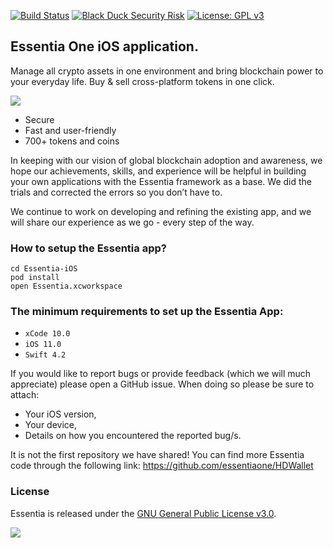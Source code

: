 [![Build Status](https://travis-ci.com/essentiaone/Essentia-iOS.svg?token=KxqSd9shNNgW2Ln2sojL&branch=develop)](https://travis-ci.com/essentiaone/Essentia-iOS)
[![Black Duck Security Risk](https://copilot.blackducksoftware.com/github/repos/essentiaone/Essentia-iOS/branches/develop/badge-risk.svg)](https://copilot.blackducksoftware.com/github/repos/essentiaone/Essentia-iOS/branches/develop)
[![License: GPL v3](https://img.shields.io/badge/License-GPLv3-blue.svg)](https://www.gnu.org/licenses/gpl-3.0)

## Essentia One iOS application.
Manage all crypto assets in one environment and bring blockchain power to your everyday life. Buy & sell cross-platform tokens in one click. 

[<img src="https://clogos.essdev.info/ios/iOS_code_Essentia.png" >](https://itunes.apple.com/ua/app/essentia/id1438535734)

- Secure 
- Fast and user-friendly
- 700+ tokens and coins

In keeping with our vision of global blockchain adoption and awareness, we hope our achievements,  skills, and experience will be helpful in building your own applications with the Essentia framework as a base. We did the trials and corrected the errors so you don’t have to.

We continue to work on developing and refining the existing app, and we will share our experience as we go - every step of the way.


### How to setup the Essentia app?
```
cd Essentia-iOS
pod install
open Essentia.xcworkspace
```
### The minimum requirements to set up the Essentia App:
- `xCode 10.0`
- `iOS 11.0`
- `Swift 4.2`

If you would like to report bugs or provide feedback (which we will much appreciate) please open a GitHub issue.
When doing so please be sure to attach: 
 - Your iOS version,
 - Your device, 
 - Details on how you encountered the reported bug/s.

It is not the first repository we have shared!
You can find more Essentia code through the following link: https://github.com/essentiaone/HDWallet 

### License
Essentia is released under the [GNU General Public License v3.0](https://github.com/essentiaone/Essentia-iOS/blob/develop/LICENSE).

[<img src="https://clogos.essdev.info/ios/Download_on_the_App_Store_Badge.svg" >](https://itunes.apple.com/ua/app/essentia/id1438535734)
